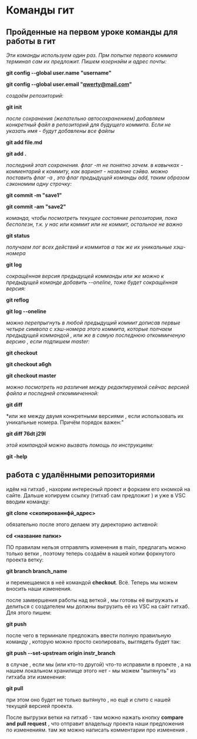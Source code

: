 # **Команды гит**

## **Пройденные на первом уроке команды для работы в гит**

*Эти команды используем один раз. Прм попытке первого коммита терминал сам их предложит. Пишем юзернэйм и адрес почты:*

**git config --global user.name "username"**

**git config --global user.email "qwerty@mail.com"**

*создаём репозиторий:*

**git init**

*после сохранения (желательно автосохранением) добавляем конкретный файл в репозиторий для будущего коммита. Если не указать имя - будут добавлены все файлы*

**git add file.md**

**git add .**

*последний этап сохранения. флаг -m не понятно зачем. в кавычках - комментарий к коммиту, как вариант - название сэйва. можно поставить флаг -a , это флаг предыдущей команды add, таким образом сэкономим одну строчку:*

**git commit -m "save1"**

**git commit -am "save2"**

*команда, чтобы посмотреть текущее состояние репозитория, пока бесполезн, т.к. у нас или коммит  или не коммит, остальное не важно*

**git status** 

*получаем лог всех действий и коммитов а так же их уникальные хэш-номера*

**git log**

*сокращённая версия предыдущей комманды или же можно к предыдущей команде добавить --oneline, тоже будет сокращённая версия:*

**git reflog**

**git log --oneline**

*можно перепрыгнуть в любой предыдущий коммит дописав первые четыре символа с хэш-номера этого коммита, которые полчаем предыдущей коммандой , или же в самую последнюю откоммиченую версию , если подпишем master:*

**git checkout**

**git checkout a6gh**

**git checkout master**

*можно посмотреть на различия между редактируемой сейчас версией файла и последней откоммиченной:*

**git diff**

*или же между двумя конкретными версиями , если использовать их уникальные номера. Причём порядок важен:"

**git diff 76dt j29l**

*этой компандой можно вызвать помощь по инструкциям:*

**git -help**

## **работа с удалёнными репозиториями**

идём на гитхаб , нахорим интересный проект и форкаем его кномкой на сайте. Дальше копируем ссылку (гитхаб сам предложит ) и уже в VSC  вводим команду:

**git clone <скопированнфй_адрес>**

обязательно после этого делаем эту директорию активной:

**cd <название папки>**

ПО правилам нельзя отправлять изменения в main, предлагать можно только ветки , поэтому теперь создаём в нашей копии форкнутого проекта ветку:

**git branch branch_name**

и перемещаемся в неё командой **checkout**. Всё. Теперь мы можем вносить наши изменения.

после замвершения работы над веткой , мы готовы её выгружать и делиться с создателем мы должны выгрузить её  из VSC на сайт гитхаб. Для этого пишем:

**git push** 

после чего в терминале предложать ввести полную правильную команду , которую можно просто скопировать, выглядеть будет так:

**git push --set-upstream origin instr_branch**

в случае , если мы (или кто-то другой) что-то исправили в проекте , а на нашем локальном хранилище этого нет - мы можем "вытянуть" из гитхаба эти изменения:

**git pull**

при этом оно будет не только вытянуто , но ещё и слито с нашей текущей версией проекта.

После выгрузки ветки на гитхаб - там можно нажать кнопку **compare and pull request** , что отправит владельцу проекта наши предложения по изменениям. там же можно написать комментарии про изменения .
